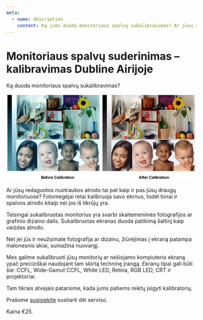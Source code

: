 ```yaml
---
meta:
  - name: description
    content: Ką jums duoda monitoriaus spalvų sukalibravimas? Ar jūsų redaguotos nuotraukos atrodo tai pat kaip ir pas jūsų draugų monitoriuose? Paslaugos Airijoje.
---
```

# Monitoriaus spalvų suderinimas – kalibravimas Dubline Airijoje 

Ką duoda monitoriaus spalvų sukalibravimas?

![Kompiuteriu remontas Airijoje](../../img/color-management.jpg)

Ar jūsų redaguotos nuotraukos atrodo tai pat kaip ir pas jūsų draugų monitoriuose? Fotomegėjai retai kalibruoja savo ekrnus, todėl tonai ir spalvos atrodo kitaip nei jos iš tikrūjų yra.

Teisingai sukalibruotas monitorius yra svarbi skaitemeniinės fotografijos ar grafinio dizaino dalis. Sukalibruotas ekranas duoda patikimą šaltinį kaip vaizdas atrodo.

Net jei jūs ir neužsimate fotografija ar dizainu, žiūrėjimas į ekraną patampa malonesnis akiai, sumažina nuovargį.

Mes galime sukalibruoti jūsų monitorių ar nešiojamo kompiuterio ekraną ypač preciziškai naudojant tam skirtą techninę įrangą.
Ekranų tipai gali būti šie: CCFL, Wide-Gamut CCFL, White LED, Retina, RGB LED, CRT ir projektoriai.

Tam tikrais atvejais patarsime, kada jums patiems reiktų įsigyti kalibratorių.

Prašome [susisiekite](/lt/kontaktai/) susitarti dėl serviso.

Kaina €25.